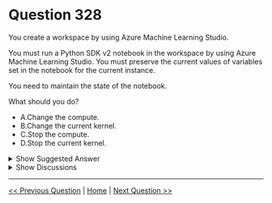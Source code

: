 # Question 328

You create a workspace by using Azure Machine Learning Studio.

You must run a Python SDK v2 notebook in the workspace by using Azure Machine Learning Studio. You must preserve the current values of variables set in the notebook for the current instance.

You need to maintain the state of the notebook.

What should you do?

- A.Change the compute.
- B.Change the current kernel.
- C.Stop the compute.
- D.Stop the current kernel.

<details>
  <summary>Show Suggested Answer</summary>

<strong>D</strong><br>

</details>

<details>
  <summary>Show Discussions</summary>

<blockquote><p><strong>A_PL300</strong> <code>(Wed 18 Sep 2024 20:10)</code> - <em>Upvotes: 4</em></p><p>On exam 4 Sept 2023</p></blockquote>
<blockquote><p><strong>PI_Team</strong> <code>(Fri 23 Aug 2024 13:42)</code> - <em>Upvotes: 4</em></p><p>Yes, because stopping or interrupting Kernel is just stops the operation of a cell. So, it shouldn&#x27;t impact variables etc unless it crashes.

SaM</p></blockquote>

<blockquote><p><strong>MarinaMijailovic</strong> <code>(Fri 23 Aug 2024 12:14)</code> - <em>Upvotes: 1</em></p><p>It is D and you can find explanation here: https://learn.microsoft.com/en-us/azure/machine-learning/how-to-run-jupyter-notebooks?view=azureml-api-2</p></blockquote>
<blockquote><p><strong>Mal42</strong> <code>(Thu 22 Aug 2024 10:46)</code> - <em>Upvotes: 2</em></p><p>On exam 18 Aug 2023</p></blockquote>
<blockquote><p><strong>phdykd</strong> <code>(Wed 07 Aug 2024 20:02)</code> - <em>Upvotes: 1</em></p><p>D. Stop the current kernel.</p></blockquote>
<blockquote><p><strong>phdykd</strong> <code>(Fri 26 Jul 2024 15:35)</code> - <em>Upvotes: 1</em></p><p>A. Change the compute.</p></blockquote>

</details>

---

[<< Previous Question](question_327.md) | [Home](../index.md) | [Next Question >>](question_329.md)
